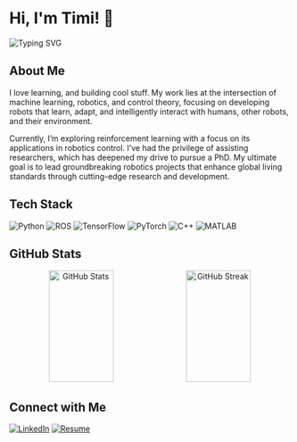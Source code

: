# Hi, I'm Timi! 👋

<img src="https://readme-typing-svg.herokuapp.com?font=Fira+Code&pause=1000&color=2986cc&width=435&lines=Robotics+Developer;Machine+Learning+Engineer;Exploring+Reinforcement+Learning;Building+Cool+Projects;Learning+Every+Day;Aspiring+Researcher" alt="Typing SVG" />

## About Me

 I love learning, and building cool stuff. My work lies at the intersection of machine learning, robotics, and control theory, focusing on developing robots that learn, adapt, and intelligently interact with humans, other robots, and their environment.

Currently, I’m exploring reinforcement learning with a focus on its applications in robotics control. I’ve had the privilege of assisting researchers, which has deepened my drive to pursue a PhD. My ultimate goal is to lead groundbreaking robotics projects that enhance global living standards through cutting-edge research and development.

## Tech Stack

![Python](https://img.shields.io/badge/-Python-black?style=flat-square&logo=Python) ![ROS](https://img.shields.io/badge/-ROS-22314E?style=flat-square&logo=ROS) ![TensorFlow](https://img.shields.io/badge/-TensorFlow-black?style=flat-square&logo=TensorFlow) ![PyTorch](https://img.shields.io/badge/-PyTorch-EE4C2C?style=flat-square&logo=PyTorch&logoColor=white) ![C++](https://img.shields.io/badge/-C++-00599C?style=flat-square&logo=C%2B%2B&logoColor=white) ![MATLAB](https://img.shields.io/badge/-MATLAB-0076A8?style=flat-square&logo=Mathworks)

## GitHub Stats

<p align="center">
  <img src="https://github-readme-stats.vercel.app/api?username=iitimii&show_icons=true&theme=tokyonight" alt="GitHub Stats" style="height: 200px; width: 48%;" />
  <img src="https://github-readme-streak-stats.herokuapp.com/?user=iitimii&theme=tokyonight" alt="GitHub Streak" style="height: 200px; width: 48%;" />
</p>

## Connect with Me

[![LinkedIn](https://img.shields.io/badge/-LinkedIn-0077B5?style=flat-square&logo=Linkedin&logoColor=white)](https://www.linkedin.com/in/timi-owolabi/)
[![Resume](https://img.shields.io/badge/-Resume-4285F4?style=flat-square&logo=Google-Drive&logoColor=white)](https://drive.google.com/file/d/1kHch-R7y0HAxl73Fhi4Gux988tthxH0A/view?usp=sharing)
